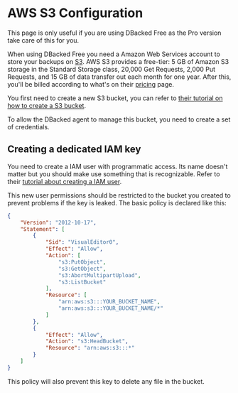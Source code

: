 # AWS S3 Configuration

This page is only useful if you are using DBacked Free as the Pro version take care of this for you.

When using DBacked Free you need a Amazon Web Services account to store your backups on [S3](https://aws.amazon.com/s3/). AWS S3 provides a free-tier: 5 GB of Amazon S3 storage in the Standard Storage class, 20,000 Get Requests, 2,000 Put Requests, and 15 GB of data transfer out each month for one year. After this, you'll be billed according to what's on their [pricing](https://aws.amazon.com/s3/pricing/) page.

You first need to create a new S3 bucket, you can refer to [their tutorial on how to create a S3 bucket](https://docs.aws.amazon.com/quickstarts/latest/s3backup/step-1-create-bucket.html).

To allow the DBacked agent to manage this bucket, you need to create a set of credentials.

## Creating a dedicated IAM key

You need to create a IAM user with programmatic access. Its name doesn't matter but you should make use something that is recognizable. Refer to their [tutorial about creating a IAM user](https://docs.aws.amazon.com/IAM/latest/UserGuide/id_users_create.html#id_users_create_console).

This new user permissions should be restricted to the bucket you created to prevent problems if the key is leaked. The basic policy is declared like this:

```json
{
    "Version": "2012-10-17",
    "Statement": [
        {
            "Sid": "VisualEditor0",
            "Effect": "Allow",
            "Action": [
                "s3:PutObject",
                "s3:GetObject",
                "s3:AbortMultipartUpload",
                "s3:ListBucket"
            ],
            "Resource": [
                "arn:aws:s3:::YOUR_BUCKET_NAME",
                "arn:aws:s3:::YOUR_BUCKET_NAME/*"
            ]
        },
        {
            "Effect": "Allow",
            "Action": "s3:HeadBucket",
            "Resource": "arn:aws:s3:::*"
        }
    ]
}
```

This policy will also prevent this key to delete any file in the bucket.
